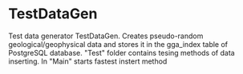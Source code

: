 # TestDataGen
 
Test data generator TestDataGen.
Creates  pseudo-random geological/geophysical data and stores  it in the gga_index table of PostgreSQL database.
"Test" folder contains tesing methods of data inserting. In "Main" starts fastest instert method 
